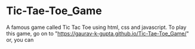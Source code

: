 # Tic-Tae-Toe_Game
A famous game called Tic Tac Toe using html, css and javascript.
To play this game, go on to "https://gaurav-k-gupta.github.io/Tic-Tae-Toe_Game/" or,
you can 
